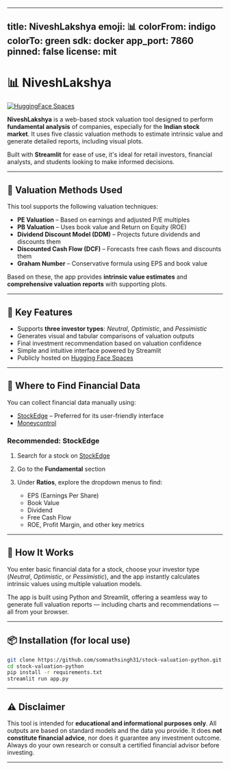 
---
title: NiveshLakshya
emoji: 📊
colorFrom: indigo
colorTo: green
sdk: docker
app_port: 7860
pinned: false
license: mit
---

# 📊 NiveshLakshya

[![HuggingFace Spaces](https://img.shields.io/badge/Hosted%20on-HuggingFace-%23ff8a65)](https://huggingface.co/spaces/somnathsingh31/NiveshLakshya)

**NiveshLakshya** is a web-based stock valuation tool designed to perform **fundamental analysis** of companies, especially for the **Indian stock market**. It uses five classic valuation methods to estimate intrinsic value and generate detailed reports, including visual plots.

Built with **Streamlit** for ease of use, it's ideal for retail investors, financial analysts, and students looking to make informed decisions.

---


## 🧮 Valuation Methods Used

This tool supports the following valuation techniques:

* **PE Valuation** – Based on earnings and adjusted P/E multiples
* **PB Valuation** – Uses book value and Return on Equity (ROE)
* **Dividend Discount Model (DDM)** – Projects future dividends and discounts them
* **Discounted Cash Flow (DCF)** – Forecasts free cash flows and discounts them
* **Graham Number** – Conservative formula using EPS and book value

Based on these, the app provides **intrinsic value estimates** and **comprehensive valuation reports** with supporting plots.

---

## 🌟 Key Features

* Supports **three investor types**: *Neutral*, *Optimistic*, and *Pessimistic*
* Generates visual and tabular comparisons of valuation outputs
* Final investment recommendation based on valuation confidence
* Simple and intuitive interface powered by Streamlit
* Publicly hosted on [Hugging Face Spaces](https://huggingface.co/spaces/somnathsingh31/NiveshLakshya)

---

## 🔎 Where to Find Financial Data

You can collect financial data manually using:

* [StockEdge](https://web.stockedge.com/) – Preferred for its user-friendly interface
* [Moneycontrol](https://www.moneycontrol.com/)

### Recommended: **StockEdge**

1. Search for a stock on [StockEdge](https://web.stockedge.com/)
2. Go to the **Fundamental** section
3. Under **Ratios**, explore the dropdown menus to find:

   * EPS (Earnings Per Share)
   * Book Value
   * Dividend
   * Free Cash Flow
   * ROE, Profit Margin, and other key metrics

---

## 🧠 How It Works

You enter basic financial data for a stock, choose your investor type (*Neutral*, *Optimistic*, or *Pessimistic*), and the app instantly calculates intrinsic values using multiple valuation models.

The app is built using Python and Streamlit, offering a seamless way to generate full valuation reports — including charts and recommendations — all from your browser.

---

## 📦 Installation (for local use)

```bash
git clone https://github.com/somnathsingh31/stock-valuation-python.git
cd stock-valuation-python
pip install -r requirements.txt
streamlit run app.py
```

---

## ⚠️ Disclaimer

This tool is intended for **educational and informational purposes only**.
All outputs are based on standard models and the data you provide. It does **not constitute financial advice**, nor does it guarantee any investment outcome.
Always do your own research or consult a certified financial advisor before investing.

---